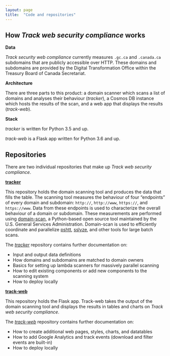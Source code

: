 ```yaml
---
layout: page
title:  "Code and repositories"
---
```


## How *Track web security compliance* works

**Data**

*Track security web compliance* currently measures `.gc.ca` and `.canada.ca` subdomains that are publicly accessible over HTTP. These domains and subdomains are provided by the Digital Transformation Office within the Treasury Board of Canada Secretariat.

**Architecture**

There are three parts to this product: a domain scanner which scans a list of domains and analyses their behaviour (*tracker*), a Cosmos DB instance which hosts the results of the scan, and a web app that displays the results (*track-web*).

**Stack**

*tracker* is written for Python 3.5 and up.

*track-web* is a Flask app written for Python 3.6 and up.

## Repositories

There are two individual repositories that make up *Track web security compliance*.

**[tracker](https://github.com/cds-snc/tracker)**

This repository holds the domain scanning tool and produces the data that fills the table. The scanning tool measures the behaviour of four “endpoints” of every domain and subdomain: `http://`, `http://www`, `https://`, and `https://www`. Data from these endpoints is used to characterize the overall behaviour of a domain or subdomain. These measurements are performed using [domain-scan](https://github.com/18F/domain-scan), a Python-based open source tool maintained by the U.S. General Services Administration. Domain-scan is used to efficiently coordinate and parallelize [pshtt](https://github.com/dhs-ncats/pshtt), [sslyze](https://github.com/nabla-c0d3/sslyze), and other tools for large batch scans.

The *[tracker](https://github.com/cds-snc/tracker/tree/master/docs)* repository contains further documentation on:
* Input and output data definitions
* How domains and subdomains are matched to domain owners
* Basics for setting up lambda scanners for massively parallel scanning
* How to edit existing components or add new components to the scanning system
* How to deploy locally

**[track-web](https://github.com/cds-snc/track-web)**

This repository holds the Flask app. Track-web takes the output of the domain scanning tool and displays the results in tables and charts on *Track web security compliance*.

The *[track-web](https://github.com/cds-snc/track-web/tree/master/docs)* repository contains further documentation on:

* How to create additional web pages, styles, charts, and datatables
* How to add Google Analytics and track events (download and filter events are built-in)
* How to deploy locally
